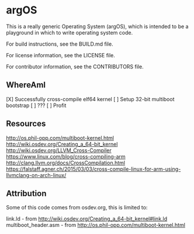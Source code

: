 argOS
=====

This is a really generic Operating System (argOS), which is intended
to be a playground in which to write operating system code.

For build instructions, see the BUILD.md file.

For license information, see the LICENSE file.

For contributor information, see the CONTRIBUTORS file.

WhereAmI
--------

[X] Successfully cross-compile elf64 kernel
[ ] Setup 32-bit multiboot bootstrap
[ ] ???
[ ] Profit

Resources
---------

http://os.phil-opp.com/multiboot-kernel.html
http://wiki.osdev.org/Creating_a_64-bit_kernel
http://wiki.osdev.org/LLVM_Cross-Compiler
https://www.linux.com/blog/cross-compiling-arm
http://clang.llvm.org/docs/CrossCompilation.html
https://falstaff.agner.ch/2015/03/03/cross-compile-linux-for-arm-using-llvmclang-on-arch-linux/


Attribution
-----------

Some of this code comes from osdev.org, this is limited to:

link.ld - from http://wiki.osdev.org/Creating_a_64-bit_kernel#link.ld
multiboot_header.asm - from http://os.phil-opp.com/multiboot-kernel.html

